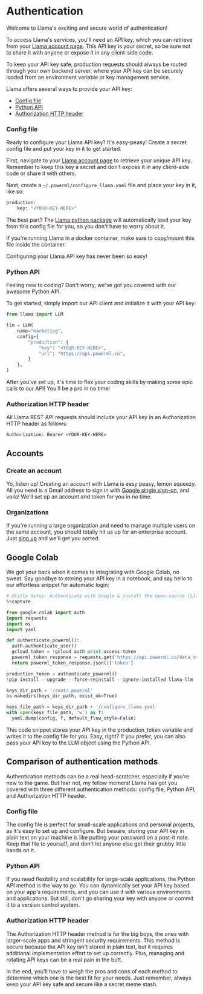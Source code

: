 # Authentication

Welcome to Llama's exciting and secure world of authentication!

To access Llama's services, you'll need an API key, which you can retrieve from your [Llama account page](https://app.powerml.co). This API key is your secret, so be sure not to share it with anyone or expose it in any client-side code.

To keep your API key safe, production requests should always be routed through your own backend server, where your API key can be securely loaded from an environment variable or key management service.

Llama offers several ways to provide your API key:

 * [Config file](#config-file)
 * [Python API](#python-api)
 * [Authorization HTTP header](#authorization-http-header)

### Config file

Ready to configure your Llama API key? It's easy-peasy! Create a secret config file and put your key in it to get started.

First, navigate to your [Llama account page](https://app.powerml.co) to retrieve your unique API key. Remember to keep this key a secret and don't expose it in any client-side code or share it with others.

Next, create a `~/.powerml/configure_llama.yaml` file and place your key in it, like so:

```sh
production:
    key: "<YOUR-KEY-HERE>"
```

The best part? The [Llama python package](https://pypi.org/project/llama-llm) will automatically load your key from this config file for you, so you don't have to worry about it.

If you're running Llama in a docker container, make sure to copy/mount this file inside the container.

Configuring your Llama API key has never been so easy!

### Python API

Feeling new to coding? Don't worry, we've got you covered with our awesome Python API.

To get started, simply import our API client and initialize it with your API key:

```python
from llama import LLM

llm = LLM(
    name="marketing",
    config={
        "production": {
            "key": "<YOUR-KEY-HERE>",
            "url": "https://api.powerml.co",
        }
    },
)
```

After you've set up, it's time to flex your coding skills by making some epic calls to our API! You'll be a pro in no time!

### Authorization HTTP header

All Llama REST API requests should include your API key in an Authorization HTTP header as follows:

```
Authorization: Bearer <YOUR-KEY-HERE>
```

## Accounts

### Create an account

Yo, listen up! Creating an account with Llama is easy peasy, lemon squeezy. All you need is a Gmail address to sign in with [Google single sign-on](https://app.powerml.co), and voila! We'll set up an account and token for you in no time.

### Organizations

If you're running a large organization and need to manage multiple users on the same account, you should totally hit us up for an enterprise account. Just [sign up](https://powerml.co/contact) and we'll get you sorted.

## Google Colab

We got your back when it comes to integrating with Google Colab, no sweat. Say goodbye to storing your API key in a notebook, and say hello to our effortless snippet for automatic login:

```python
# @title Setup: Authenticate with Google & install the open-source [Llama library](https://pypi.org/project/llama-llm) to use LLMs easily
%%capture

from google.colab import auth
import requests
import os
import yaml

def authenticate_powerml():
  auth.authenticate_user()
  gcloud_token = !gcloud auth print-access-token
  powerml_token_response = requests.get('https://api.powerml.co/data_studio/auth/verify_gcloud_token?token=' + gcloud_token[0])
  return powerml_token_response.json()['token']

production_token = authenticate_powerml()
!pip install --upgrade --force-reinstall --ignore-installed llama-llm

keys_dir_path = '/root/.powerml'
os.makedirs(keys_dir_path, exist_ok=True)

keys_file_path = keys_dir_path + '/configure_llama.yaml'
with open(keys_file_path, 'w') as f:
  yaml.dump(config, f, default_flow_style=False)
```

This code snippet stores your API key in the production_token variable and writes it to the config file for you. Easy, right? If you prefer, you can also pass your API key to the LLM object using the Python API.

## Comparison of authentication methods

Authentication methods can be a real head-scratcher, especially if you're new to the game. But fear not, my fellow memers! Llama has got you covered with three different authentication methods: config file, Python API, and Authorization HTTP header.

### Config file

The config file is perfect for small-scale applications and personal projects, as it's easy to set up and configure. But beware, storing your API key in plain text on your machine is like putting your password on a post-it note. Keep that file to yourself, and don't let anyone else get their grubby little hands on it.

### Python API

If you need flexibility and scalability for large-scale applications, the Python API method is the way to go. You can dynamically set your API key based on your app's requirements, and you can use it with various environments and applications. But still, don't go sharing your key with anyone or commit it to a version control system.

### Authorization HTTP header

The Authorization HTTP header method is for the big boys, the ones with larger-scale apps and stringent security requirements. This method is secure because the API key isn't stored in plain text, but it requires additional implementation effort to set up correctly. Plus, managing and rotating API keys can be a real pain in the butt.

In the end, you'll have to weigh the pros and cons of each method to determine which one is the best fit for your needs. Just remember, always keep your API key safe and secure like a secret meme stash.


